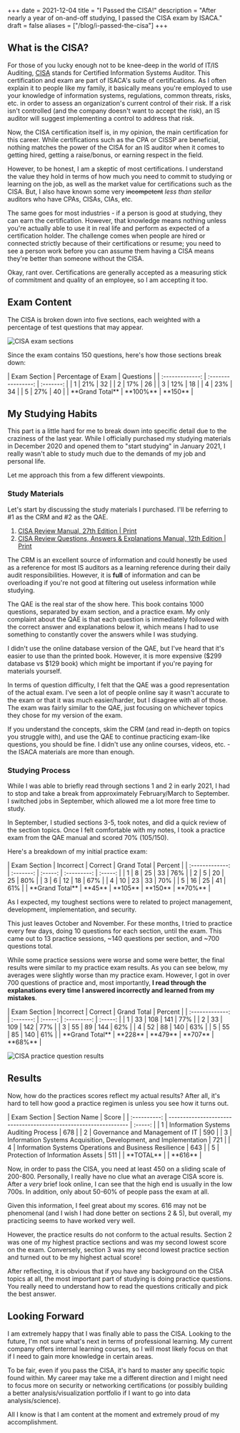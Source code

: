 +++
date = 2021-12-04
title = "I Passed the CISA!"
description = "After nearly a year of on-and-off studying, I passed the CISA exam by ISACA."
draft = false
aliases = ["/blog/i-passed-the-cisa"]
+++

## What is the CISA?

For those of you lucky enough not to be knee-deep in the world of IT/IS
Auditing, [CISA](https://www.isaca.org/credentialing/cisa) stands for Certified
Information Systems Auditor. This certification and exam are part of ISACA's
suite of certifications. As I often explain it to people like my family, it
basically means you're employed to use your knowledge of information systems,
regulations, common threats, risks, etc. in order to assess an organization's
current control of their risk. If a risk isn't controlled (and the company
doesn't want to accept the risk), an IS auditor will suggest implementing a
control to address that risk.

Now, the CISA certification itself is, in my opinion, the main certification for
this career. While certifications such as the CPA or CISSP are beneficial,
nothing matches the power of the CISA for an IS auditor when it comes to getting
hired, getting a raise/bonus, or earning respect in the field.

However, to be honest, I am a skeptic of most certifications. I understand the
value they hold in terms of how much you need to commit to studying or learning
on the job, as well as the market value for certifications such as the CISA.
But, I also have known some very ~~incompetent~~ _less than stellar_ auditors
who have CPAs, CISAs, CIAs, etc.

The same goes for most industries - if a person is good at studying, they can
earn the certification. However, that knowledge means nothing unless you're
actually able to use it in real life and perform as expected of a certification
holder. The challenge comes when people are hired or connected strictly because
of their certifications or resume; you need to see a person work before you can
assume them having a CISA means they're better than someone without the CISA.

Okay, rant over. Certifications are generally accepted as a measuring stick of
commitment and quality of an employee, so I am accepting it too.

## Exam Content

The CISA is broken down into five sections, each weighted with a percentage of
test questions that may appear.

![CISA exam sections](https://img.cleberg.io/blog/20211204-i-passed-the-cisa/cisa-exam-sections.png)

Since the exam contains 150 questions, here's how those sections break down:

<div class="table-container">
|  Exam Section   | Percentage of Exam | Questions |
| :-------------: | :----------------: | :-------: |
|        1        |        21%         |    32     |
|        2        |        17%         |    26     |
|        3        |        12%         |    18     |
|        4        |        23%         |    34     |
|        5        |        27%         |    40     |
| **Grand Total** |      **100%**      |  **150**  |
</div>

## My Studying Habits

This part is a little hard for me to break down into specific detail due to the
craziness of the last year. While I officially purchased my studying materials
in December 2020 and opened them to "start studying" in January 2021, I really
wasn't able to study much due to the demands of my job and personal life.

Let me approach this from a few different viewpoints.

### Study Materials

Let's start by discussing the study materials I purchased. I'll be referring to
#1 as the CRM and #2 as the QAE.

1. [CISA Review Manual, 27th Edition | Print](https://store.isaca.org/s/store#/store/browse/detail/a2S4w000004KoCbEAK)
2. [CISA Review Questions, Answers & Explanations Manual, 12th Edition | Print](https://store.isaca.org/s/store#/store/browse/detail/a2S4w000004KoCcEAK)

The CRM is an excellent source of information and could honestly be used as a
reference for most IS auditors as a learning reference during their daily audit
responsibilities. However, it is **full** of information and can be overloading
if you're not good at filtering out useless information while studying.

The QAE is the real star of the show here. This book contains 1000 questions,
separated by exam section, and a practice exam. My only complaint about the QAE
is that each question is immediately followed with the correct answer and
explanations below it, which means I had to use something to constantly cover
the answers while I was studying.

I didn't use the online database version of the QAE, but I've heard that it's
easier to use than the printed book. However, it is more expensive ($299
database vs $129 book) which might be important if you're paying for materials
yourself.

In terms of question difficulty, I felt that the QAE was a good representation
of the actual exam. I've seen a lot of people online say it wasn't accurate to
the exam or that it was much easier/harder, but I disagree with all of those.
The exam was fairly similar to the QAE, just focusing on whichever topics they
chose for my version of the exam.

If you understand the concepts, skim the CRM (and read in-depth on topics you
struggle with), and use the QAE to continue practicing exam-like questions, you
should be fine. I didn't use any online courses, videos, etc. - the ISACA
materials are more than enough.

### Studying Process

While I was able to briefly read through sections 1 and 2 in early 2021, I had
to stop and take a break from approximately February/March to September. I
switched jobs in September, which allowed me a lot more free time to study.

In September, I studied sections 3-5, took notes, and did a quick review of the
section topics. Once I felt comfortable with my notes, I took a practice exam
from the QAE manual and scored 70% (105/150).

Here's a breakdown of my initial practice exam:

<div class="table-container">
|  Exam Section   | Incorrect | Correct | Grand Total | Percent |
| :-------------: | :-------: | :-----: | :---------: | :-----: |
|        1        |     8     |   25    |     33      |   76%   |
|        2        |     5     |   20    |     25      |   80%   |
|        3        |     6     |   12    |     18      |   67%   |
|        4        |    10     |   23    |     33      |   70%   |
|        5        |    16     |   25    |     41      |   61%   |
| **Grand Total** |  **45**   | **105** |   **150**   | **70%** |
</div>

As I expected, my toughest sections were to related to project management,
development, implementation, and security.

This just leaves October and November. For these months, I tried to practice
every few days, doing 10 questions for each section, until the exam. This came
out to 13 practice sessions, ~140 questions per section, and ~700 questions
total.

While some practice sessions were worse and some were better, the final results
were similar to my practice exam results. As you can see below, my averages were
slightly worse than my practice exam. However, I got in over 700 questions of
practice and, most importantly, **I read through the explanations every time I
answered incorrectly and learned from my mistakes**.

<div class="table-container">
|  Exam Section   | Incorrect | Correct | Grand Total | Percent |
| :-------------: | :-------: | :-----: | :---------: | :-----: |
|        1        |    33     |   108   |     141     |   77%   |
|        2        |    33     |   109   |     142     |   77%   |
|        3        |    55     |   89    |     144     |   62%   |
|        4        |    52     |   88    |     140     |   63%   |
|        5        |    55     |   85    |     140     |   61%   |
| **Grand Total** |  **228**  | **479** |   **707**   | **68%** |
</div>

![CISA practice question results](https://img.cleberg.io/blog/20211204-i-passed-the-cisa/cisa-practice-questions-results.png)

## Results

Now, how do the practices scores reflect my actual results? After all, it's hard
to tell how good a practice regimen is unless you see how it turns out.

<div class="table-container">
| Exam Section | Section Name                                                     |  Score  |
| :----------: | ---------------------------------------------------------------- | :-----: |
|      1       | Information Systems Auditing Process                             |   678   |
|      2       | Governance and Management of IT                                  |   590   |
|      3       | Information Systems Acquisition, Development, and Implementation |   721   |
|      4       | Information Systems Operations and Business Resilience           |   643   |
|      5       | Protection of Information Assets                                 |   511   |
|  **TOTAL**   |                                                                  | **616** |
</div>

Now, in order to pass the CISA, you need at least 450 on a sliding scale of
200-800. Personally, I really have no clue what an average CISA score is. After
a _very_ brief look online, I can see that the high end is usually in the low
700s. In addition, only about 50-60% of people pass the exam at all.

Given this information, I feel great about my scores. 616 may not be phenomenal
(and I wish I had done better on sections 2 & 5), but overall, my practicing
seems to have worked very well.

However, the practice results do not conform to the actual results. Section 2
was one of my highest practice sections and was my second lowest score on the
exam. Conversely, section 3 was my second lowest practice section and turned out
to be my highest actual score!

After reflecting, it is obvious that if you have any background on the CISA
topics at all, the most important part of studying is doing practice questions.
You really need to understand how to read the questions critically and pick the
best answer.

## Looking Forward

I am extremely happy that I was finally able to pass the CISA. Looking to the
future, I'm not sure what's next in terms of professional learning. My current
company offers internal learning courses, so I will most likely focus on that if
I need to gain more knowledge in certain areas.

To be fair, even if you pass the CISA, it's hard to master any specific topic
found within. My career may take me a different direction and I might need to
focus more on security or networking certifications (or possibly building a
better analysis/visualization portfolio if I want to go into data
analysis/science).

All I know is that I am content at the moment and extremely proud of my
accomplishment.
